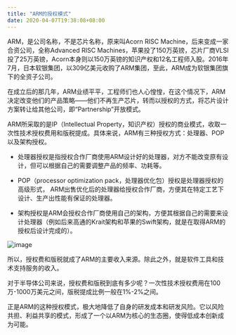 ```yaml
---
title: "ARM的授权模式"
date: 2020-04-07T19:38:08+08:00
---
```


ARM，是公司名称，不是芯片名称，原来叫Acorn RISC Machine，后来变成一家合资公司，全称Advanced RISC Machines，苹果投了150万英镑，芯片厂商VLSI投了25万英镑，Acorn本身则以150万英镑的知识产权和12名工程师入股。2016年7月，日本软银集团，以309亿美元收购了ARM集团，至此，ARM成为软银集团旗下的全资子公司。

在成立后的那几年，ARM业绩平平，工程师们也人心惶惶，在这个情况下，ARM决定改变他们的产品策略——他们不再生产芯片，转而以授权的方式，将芯片设计方案转让给其他公司，即“Partnership”开放模式。

ARM所采取的是IP（Intellectual Property，知识产权）授权的商业模式，收取一次性技术授权费用和版税提成。具体来说，ARM有三种授权方式：处理器、POP以及架构授权。

+ 处理器授权是指授权合作厂商使用ARM设计好的处理器，对方不能改变原有设计，但可以根据自己的需要调整产品的频率、功耗等。

+ POP（processor optimization pack，处理器优化包）授权是处理器授权的高级形式， ARM出售优化后的处理器给授权合作厂商，方便其在特定工艺下设计、生产出性能有保证的处理器。

+ 架构授权是ARM会授权合作厂商使用自己的架构，方便其根据自己的需要来设计处理器（例如后来高通的Krait架构和苹果的Swift架构，就是在取得ARM的授权后设计完成的）。

![image](/blog/images/ip.jpg)

所以，授权费和版税就成了ARM的主要收入来源。除此之外，就是软件工具和技术支持服务的收入。

对于半导体公司来说，授权费和版税到底有多少呢？一次性技术授权费用在100万-1000万美元之间，版税提成比例一般在1%-2%之间。

正是ARM的这种授权模式，极大地降低了自身的研发成本和研发风险。它以风险共担、利益共享的模式，形成了一个以ARM为核心的生态圈，使得低成本创新成为可能。
